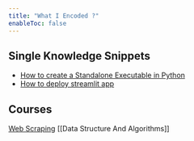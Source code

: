 ```yaml
---
title: "What I Encoded ?"
enableToc: false
---
```

## Single Knowledge Snippets

* [How to create a Standalone Executable in Python](notes/How%20to%20create%20a%20Standalone%20Executable%20in%20Python.md)
* [How to deploy streamlit app](notes%2FHow%20to%20deploy%20streamlit%20app)

## Courses
[Web Scraping](notes/Web%20Scraping/)
[[Data Structure And Algorithms]]